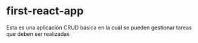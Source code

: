 # first-react-app

Esta es una aplicación CRUD básica en la cuál se pueden gestionar tareas que deben ser realizadas
